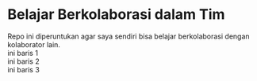 # Belajar Berkolaborasi dalam Tim
Repo ini diperuntukan agar saya sendiri bisa belajar berkolaborasi dengan kolaborator lain.<br>
ini baris 1<br>
ini baris 2<br>
ini baris 3
